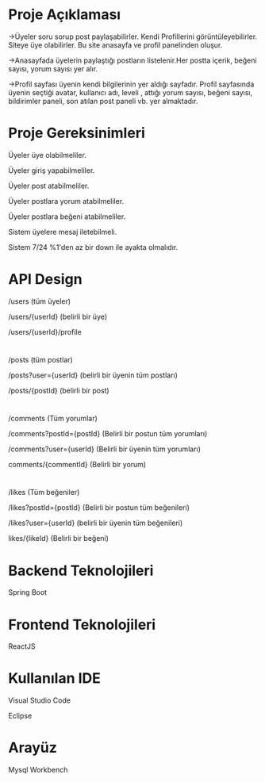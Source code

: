 # Proje Açıklaması
->Üyeler soru sorup post paylaşabilirler. Kendi Profillerini görüntüleyebilirler. Siteye üye olabilirler. Bu site anasayfa ve profil panelinden oluşur. 

->Anasayfada üyelerin paylaştığı postların listelenir.Her postta içerik, beğeni sayısı, yorum sayısı yer alır.

->Profil sayfası üyenin kendi bilgilerinin yer aldığı sayfadır. Profil sayfasında üyenin seçtiği avatar, kullanıcı adı, leveli , attığı yorum sayısı, beğeni sayısı, bildirimler paneli, son atılan post paneli vb. yer almaktadır. 

# Proje Gereksinimleri
Üyeler üye olabilmeliler.

Üyeler giriş yapabilmeliler.

Üyeler post atabilmeliler.

Üyeler postlara yorum atabilmeliler.

Üyeler postlara beğeni atabilmeliler.

Sistem üyelere mesaj iletebilmeli.

Sistem 7/24 %1'den az bir down ile ayakta olmalıdır. 

# API Design
/users                      (tüm üyeler)

/users/{userId}             (belirli bir üye)

/users/{userId}/profile

#
/posts                       (tüm postlar)

/posts?user={userId}         (belirli bir üyenin tüm postları)

/posts/{postId}              (belirli bir post)


#
/comments                    (Tüm yorumlar)

/comments?postId={postId}    (Belirli bir postun tüm yorumları)

/comments?user={userId}      (Belirli bir üyenin tüm yorumları)

comments/{commentId}         (Belirli bir yorum)

#
/likes                       (Tüm beğeniler)

/likes?postId={postId}       (Belirli bir postun tüm beğenileri)

/likes?user={userId}         (belirli bir üyenin tüm beğenileri)

likes/{likeId}               (Belirli bir beğeni)


# Backend Teknolojileri
Spring Boot

# Frontend Teknolojileri
ReactJS

# Kullanılan IDE
Visual Studio Code

Eclipse

# Arayüz
Mysql Workbench 
